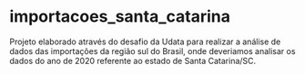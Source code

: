 # importacoes_santa_catarina
Projeto elaborado através do desafio da Udata para realizar a análise de dados das importações da região sul do Brasil, onde deveriamos analisar os dados do ano de 2020 referente ao estado de Santa Catarina/SC.

